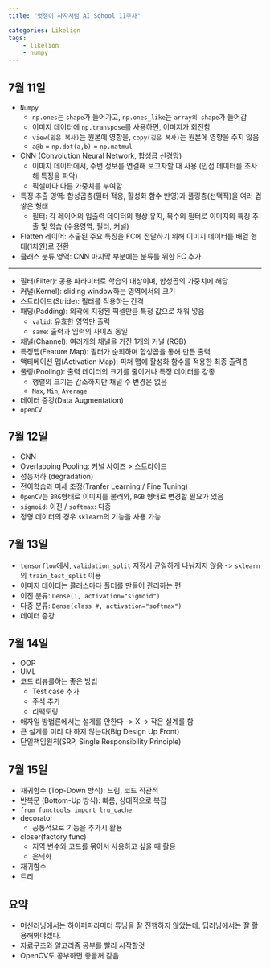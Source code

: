 ```yaml
---
title: "멋쟁이 사자처럼 AI School 11주차"

categories: Likelion
tags:
    - likelion
    - numpy
---
```


## 7월 11일
- `Numpy`
  - `np.ones`는 `shape`가 들어가고, `np.ones_like`는 `array의 shape`가 들어감
  - 이미지 데이터에 `np.transpose`를 사용하면, 이미지가 회전함
  - `view(얕은 복사)`는 원본에 영향을, `copy(깊은 복사)`는 원본에 영향을 주지 않음
  - `a@b` = `np.dot(a,b)` = `np.matmul`
- CNN (Convolution Neural Network, 합성곱 신경망)
  - 이미지 데이터에서, 주변 정보를 연결해 보고자할 때 사용 (인접 데이터를 조사해 특징을 파악)
  - 픽셀마다 다른 가중치를 부여함
- 특징 추출 영역: 합성곱층(필터 적용, 활성화 함수 반영)과 풀링층(선택적)을 여러 겹 쌓은 형태
  - 필터: 각 레이어의 입출력 데이터의 형상 유지, 복수의 필터로 이미지의 특징 추출 및 학습 (수용영역, 필터, 커널)
- Flatten 레이어: 추출된 주요 특징을 FC에 전달하기 위해 이미지 데이터를 배열 형태(1차원)로 전환
- 클래스 분류 영역: CNN 마지막 부분에는 분류를 위한 FC 추가


--- 


- 필터(Filter): 공용 파라미터로 학습의 대상이며, 합성곱의 가중치에 해당
- 커널(Kernel): sliding window하는 영역에서의 크기
- 스트라이드(Stride): 필터를 적용하는 간격
- 패딩(Padding): 외곽에 지정된 픽셀만큼 특정 값으로 채워 넣음
  - `valid`: 유효한 영역만 출력
  - `same`: 출력과 입력의 사이즈 동일
- 채널(Channel): 여러개의 채널을 가진 1개의 커널 (RGB)
- 특징맵(Feature Map): 필터가 순회하며 합성곱을 통해 만든 출력
- 액티베이션 맵(Activation Map): 피쳐 맵에 활성화 함수를 적용한 최종 출력층
- 풀링(Pooling): 출력 데이터의 크기를 줄이거나 특정 데이터를 강종
  - 행렬의 크기는 감소하지만 채널 수 변경은 없음
  - `Max`, `Min`, `Average`
- 데이터 증강(Data Augmentation)
- `openCV`

## 7월 12일
- CNN
- Overlapping Pooling: 커널 사이즈 > 스트라이드
- 성능저하 (degradation)
- 전이학습과 미세 조정(Tranfer Learning / Fine Tuning)
- `OpenCV`는 `BRG`형태로 이미지를 불러와, `RGB` 형태로 변경할 필요가 있음
- `sigmoid`: 이진 / `softmax`: 다중
- 정형 데이터의 경우 `sklearn`의 기능을 사용 가능

## 7월 13일
- `tensorflow`에서, `validation_split` 지정시 균일하게 나눠지지 않음 -> `sklearn`의 `train_test_split` 이용
- 이미지 데이터는 클래스마다 폴더를 만들어 관리하는 편
- 이진 분류: `Dense(1, activation="sigmoid")`
- 다중 분류: `Dense(class #, activation="softmax")`
- 데이터 증강

## 7월 14일
- OOP
- UML
- 코드 리뷰를하는 좋은 방법
  - Test case 추가
  - 주석 추가
  - 리팩토링
- 애자일 방법론에서는 설계를 안한다 -> X -> 작은 설계를 함
- 큰 설계를 미리 다 하지 않는다(Big Design Up Front)
- 단일책임원칙(SRP, Single Responsibility Principle)

## 7월 15일
- 재귀함수 (Top-Down 방식): 느림, 코드 직관적
- 반복문 (Bottom-Up 방식): 빠름, 상대적으로 복잡
- `from functools import lru_cache`
- decorator
  - 공통적으로 기능을 추가시 활용
- closer(factory func)
  - 지역 변수와 코드를 묶어서 사용하고 싶을 때 활용
  - 은닉화
- 재귀함수
- 트리

## 요약
- 머신러닝에서는 하이퍼파라미터 튜닝을 잘 진행하지 않았는데, 딥러닝에서는 잘 활용해봐야겠다.
- 자료구조와 알고리즘 공부를 빨리 시작할것
- OpenCV도 공부하면 좋을꺼 같음